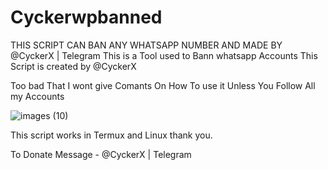 # Cyckerwpbanned
THIS SCRIPT CAN BAN ANY WHATSAPP NUMBER AND MADE BY @CyckerX | Telegram 
This is a Tool used to Bann whatsapp Accounts
This Script is created by @CyckerX

Too bad That I wont give Comants On How To use it Unless You Follow All my Accounts


![images (10)](https://github.com/user-attachments/assets/4561b7b4-40c7-4724-acc6-40e4c5f7a96b)

This script works in Termux and Linux thank you.

To Donate Message - @CyckerX | Telegram 
